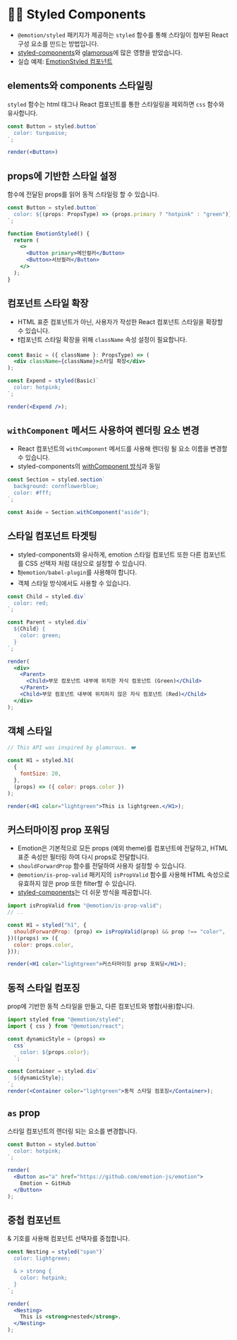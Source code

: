 # 👩‍🎤 Styled Components

- `@emotion/styled` 패키지가 제공하는 `styled` 함수를 통해 스타일이 첨부된 React 구성 요소를 만드는 방법입니다.
- [styled-components](https://styled-components.com/)와 [glamorous](https://glamorous.rocks/)에 많은 영향을 받았습니다.
- 실습 예제: [EmotionStyled 컴포넌트](/Emotion/i-write-you-initial/src/pages/EmotionStyled.tsx)

## elements와 components 스타일링

`styled` 함수는 html 태그나 React 컴포넌트를 통한 스타일링을 제외하면 `css` 함수와 유사합니다.

```jsx
const Button = styled.button`
  color: turquoise;
`;

render(<Button>)
```

## props에 기반한 스타일 설정

함수에 전달된 props를 읽어 동적 스타일링 할 수 있습니다.

```jsx
const Button = styled.button`
  color: ${(props: PropsType) => (props.primary ? "hotpink" : "green")};
`;

function EmotionStyled() {
  return (
    <>
      <Button primary>메인컬러</Button>
      <Button>서브컬러</Button>
    </>
  );
}
```

## 컴포넌트 스타일 확장

- HTML 표준 컴포넌트가 아닌, 사용자가 작성한 React 컴포넌트 스타일을 확장할 수 있습니다.
- ❗컴포넌트 스타일 확장을 위해 `className` 속성 설정이 필요합니다.

```jsx
const Basic = ({ className }: PropsType) => (
  <div className={className}>스타일 확장</div>
);

const Expend = styled(Basic)`
  color: hotpink;
`;

render(<Expend />);
```

## `withComponent` 메서드 사용하여 렌더링 요소 변경

- React 컴포넌트의 `withComponent` 메서드를 사용해 렌더링 될 요소 이름을 변경할 수 있습니다.
- styled-components의 [withComponent 방식](https://styled-components.com/docs/api#withcomponent)과 동일

```jsx
const Section = styled.section`
  background: cornflowerblue;
  color: #fff;
`;

const Aside = Section.withComponent("aside");
```

## 스타일 컴포넌트 타겟팅

- styled-components와 유사하게, emotion 스타일 컴포넌트 또한 다른 컴포넌트를 CSS 선택자 처럼 대상으로 설정할 수 있습니다.
- ❗`@emotion/babel-plugin`를 사용해야 합니다.
- 객체 스타일 방식에서도 사용할 수 있습니다.

```jsx
const Child = styled.div`
  color: red;
`;

const Parent = styled.div`
  ${Child} {
    color: green;
  }
`;

render(
  <div>
    <Parent>
      <Child>부모 컴포넌트 내부에 위치한 자식 컴포넌트 (Green)</Child>
    </Parent>
    <Child>부모 컴포넌트 내부에 위치하지 않은 자식 컴포넌트 (Red)</Child>
  </div>
);
```

## 객체 스타일

```jsx
// This API was inspired by glamorous. ❤️

const H1 = styled.h1(
  {
    fontSize: 20,
  },
  (props) => ({ color: props.color })
);

render(<H1 color="lightgreen">This is lightgreen.</H1>);
```

## 커스터마이징 prop 포워딩

- Emotion은 기본적으로 모든 props (예외 theme)를 컴포넌트에 전달하고, HTML 표준 속성만 필터링 하여 다시 props로 전달합니다.
- `shouldForwardProp` 함수를 전달하여 사용자 설정할 수 있습니다.
- `@emotion/is-prop-valid` 패키지의 `isPropValid` 함수를 사용해 HTML 속성으로 유효하지 않은 prop 또한 filter할 수 있습니다.
- [styled-components](https://styled-components.com/docs/api#transient-props)는 더 쉬운 방식을 제공합니다.

```jsx
import isPropValid from "@emotion/is-prop-valid";
// ..

const H1 = styled("h1", {
  shouldForwardProp: (prop) => isPropValid(prop) && prop !== "color",
})((props) => ({
  color: props.color,
}));

render(<H1 color="lightgreen">커스터마이징 prop 포워딩</H1>);
```

## 동적 스타일 컴포징

prop에 기반한 동적 스타일을 만들고, 다른 컴포넌트와 병합(사용)합니다.

```jsx
import styled from "@emotion/styled";
import { css } from "@emotion/react";

const dynamicStyle = (props) =>
  css`
    color: ${props.color};
  `;

const Container = styled.div`
  ${dynamicStyle};
`;
render(<Container color="lightgreen">동적 스타일 컴포징</Container>);
```

## `as` prop

스타일 컴포넌트의 렌더링 되는 요소를 변경합니다.

```jsx
const Button = styled.button`
  color: hotpink;
`;

render(
  <Button as="a" href="https://github.com/emotion-js/emotion">
    Emotion ⌁ GitHub
  </Button>
);
```

## 중첩 컴포넌트

& 기호를 사용해 컴포넌트 선택자를 중첩합니다.

```jsx
const Nesting = styled("span")`
  color: lightgreen;

  & > strong {
    color: hotpink;
  }
`;

render(
  <Nesting>
    This is <strong>nested</strong>.
  </Nesting>
);
```
